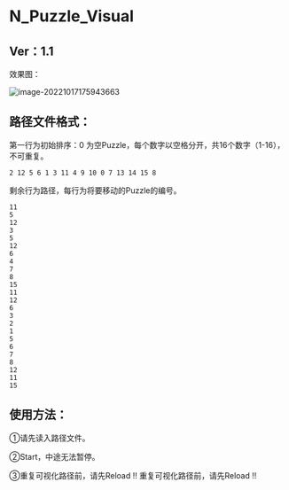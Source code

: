 # N_Puzzle_Visual

## Ver：1.1

效果图：

![image-20221017175943663](https://vc-image-1313154504.cos.ap-shanghai.myqcloud.com/image/202210171759773.png)

## 路径文件格式：

第一行为初始排序：0 为空Puzzle，每个数字以空格分开，共16个数字（1-16），不可重复。

```
2 12 5 6 1 3 11 4 9 10 0 7 13 14 15 8
```

剩余行为路径，每行为将要移动的Puzzle的编号。

```
11
5
12
3
5
12
6
4
7
8
15
11
12
6
3
2
1
5
6
7
8
12
11
15
```

## 使用方法：

①请先读入路径文件。

②Start，中途无法暂停。

③重复可视化路径前，请先Reload !! 重复可视化路径前，请先Reload !!